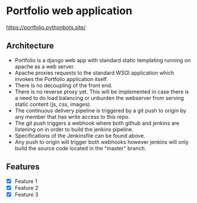 # Portfolio web application

https://portfolio.pythonbots.site/

## Architecture

- Portfolio is a django web app with standard static templating running on apache as a web server.
- Apache proxies requests to the standard WSGI application which invokes the Portfolio application itself.
- There is no decoupling of the front end.
- There is no reverse proxy yet. This will be implemented in case there is a need to do load balancing or unburden the webserver from serving static content (js, css, images).
- The continuous delivery pipeline is triggered by a git push to origin by any member that has write access to this repo.
- The git push triggers a webhook where both github and jenkins are listening on in order to build the jenkins pipeline.
- Specifications of the Jenkinsfile can be found above.
- Any push to origin will trigger both webhooks however jenkins will only build the source code located in the "master" branch.

## Features

- [x] Feature 1
- [x] Feature 2
- [x] Feature 3
